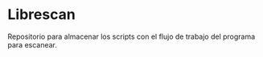 Librescan
=======

Repositorio para almacenar los scripts con el flujo de trabajo del programa para escanear.
